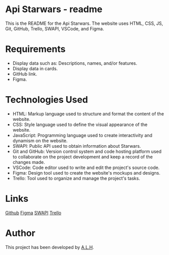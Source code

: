 # Api Starwars - readme

This is the README for the Api Starwars. The website uses HTML, CSS, JS, Git, GitHub, Trello, SWAPI, VSCode, and Figma.

# Requirements

- Display data such as: Descriptions, names, and/or features.
- Display data in cards.
- GitHub link.
- Figma.

# Technologies Used

- HTML: Markup language used to structure and format the content of the website.
- CSS: Style language used to define the visual appearance of the website.
- JavaScript: Programming language used to create interactivity and dynamism on the website.
- SWAPI: Public API used to obtain information about Starwars.
- Git and GitHub: Version control system and code hosting platform used to collaborate on the project development and keep a record of the changes made.
- VSCode: Code editor used to write and edit the project's source code.
- Figma: Design tool used to create the website's mockups and designs.
- Trello: Tool used to organize and manage the project's tasks.

# Links

[Github](https://github.com/Alh-19/api)
[Figma](https://www.figma.com/file/F8y1ckExpSEN1uFLNWF7RU/api-SW?type=design&node-id=2-2&t=ef5zb0FsXCoQWzW0-0)
[SWAPI](https://swapi.dev/)
[Trello](https://trello.com/b/jBERNHyT/api-sw)

# Author

This project has been developed by [A.L.H](https://github.com/Alh-19).
